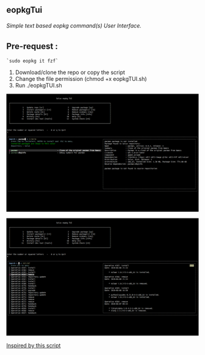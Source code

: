 ## eopkgTui

   ######  Simple text based eopkg command(s) User Interface.

## Pre-request :

    `sudo eopkg it fzf`

  1. Download/clone the repo or copy the script 
  2. Change the file permission (chmod +x eopkgTUI.sh)
  3. Run ./eopkgTUI.sh


![alt text](https://github.com/viyoriya/eopkgTui/blob/master/screenshot/2020-06-08-23-26-17.png "eopkgTUI image 1")

![alt text](https://github.com/viyoriya/eopkgTui/blob/master/screenshot/2020-06-08-23-27-19.png "eopkgTUI image 2")

  
 [Inspired by this script](https://github.com/davidpaulos/XbpsUI) 
